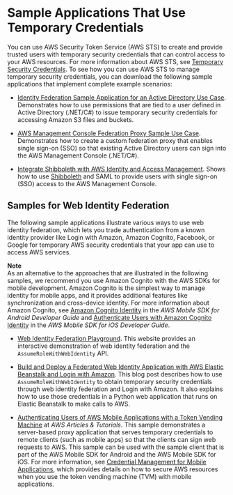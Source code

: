 # Sample Applications That Use Temporary Credentials<a name="id_credentials_temp_sample-apps"></a>

You can use AWS Security Token Service \(AWS STS\) to create and provide trusted users with temporary security credentials that can control access to your AWS resources\. For more information about AWS STS, see [Temporary Security Credentials](id_credentials_temp.md)\. To see how you can use AWS STS to manage temporary security credentials, you can download the following sample applications that implement complete example scenarios:

+ [Identity Federation Sample Application for an Active Directory Use Case](https://aws.amazon.com/code/1288653099190193)\. Demonstrates how to use permissions that are tied to a user defined in Active Directory \(\.NET/C\#\) to issue temporary security credentials for accessing Amazon S3 files and buckets\.

+ [ AWS Management Console Federation Proxy Sample Use Case](https://aws.amazon.com/code/4001165270590826)\. Demonstrates how to create a custom federation proxy that enables single sign\-on \(SSO\) so that existing Active Directory users can sign into the AWS Management Console \(\.NET/C\#\)\.

+ [Integrate Shibboleth with AWS Identity and Access Management](https://aws.amazon.com/code/8383453795065208)\. Shows how to use [Shibboleth](http://shibboleth.net/) and SAML to provide users with single sign\-on \(SSO\) access to the AWS Management Console\. 

## Samples for Web Identity Federation<a name="sts-sample-apps-wif"></a>

The following sample applications illustrate various ways to use web identity federation, which lets you trade authentication from a known identity provider like Login with Amazon, Amazon Cognito, Facebook, or Google for temporary AWS security credentials that your app can use to access AWS services\.

**Note**  
As an alternative to the approaches that are illustrated in the following samples, we recommend you use Amazon Cognito with the AWS SDKs for mobile development\. Amazon Cognito is the simplest way to manage identity for mobile apps, and it provides additional features like synchronization and cross\-device identity\. For more information about Amazon Cognito, see [Amazon Cognito Identity](http://alpha-docs-aws.amazon.com/mobile/sdkforandroid/developerguide/cognito-auth.html#d0e840) in the *AWS Mobile SDK for Android Developer Guide* and [Authenticate Users with Amazon Cognito Identity](http://alpha-docs-aws.amazon.com/mobile/sdkforios/developerguide/cognito-auth.html#d0e664) in the *AWS Mobile SDK for iOS Developer Guide*\. 

+ [Web Identity Federation Playground](https://web-identity-federation-playground.s3.amazonaws.com/index.html)\. This website provides an interactive demonstration of web identity federation and the `AssumeRoleWithWebIdentity` API\. 

+ [Build and Deploy a Federated Web Identity Application with AWS Elastic Beanstalk and Login with Amazon](http://aws.amazon.com/blogs/devops/build-and-deploy-a-federated-web-identity-application-with-aws-elastic-beanstalk-and-login-with-amazon/)\. This blog post describes how to use `AssumeRoleWithWebIdentity` to obtain temporary security credentials through web identity federation and Login with Amazon\. It also explains how to use those credentials in a Python web application that runs on Elastic Beanstalk to make calls to AWS\.

+ [Authenticating Users of AWS Mobile Applications with a Token Vending Machine](http://aws.amazon.com/articles/4611615499399490) at *AWS Articles & Tutorials*\. This sample demonstrates a server\-based proxy application that serves temporary credentials to remote clients \(such as mobile apps\) so that the clients can sign web requests to AWS\. This sample can be used with the sample client that is part of the AWS Mobile SDK for Android and the AWS Mobile SDK for iOS\. For more information, see [Credential Management for Mobile Applications](https://aws.amazon.com/code/4598681430241367), which provides details on how to secure AWS resources when you use the token vending machine \(TVM\) with mobile applications\. 